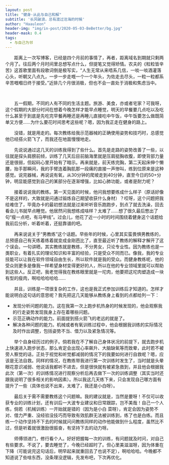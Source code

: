 ```yaml
---
layout: post
title: "健身·从此与自己和解"
subtitle: '长风破浪，总有渡过沧海的时候'
author: "Haauleon"
header-img: "img/in-post/2020-05-03-BeBetter/bg.jpg"
header-mask: 0.4
tags:
  - 与自己为邻
---
```




&emsp;&emsp;距离上一次写博客，已经是四个月前的事情了，再者，距离域名到期就只剩两个月了。往后两个月时间里总想写点什么，但提笔又觉得矫情。农夫的《粒粒皆辛苦》这首歌里面有段歌词倒是极写实，“人生无常从来唔系几信，一啖一啖酒灌落心头，听朝又八点九，一步一步走嘅一个一个年头，为佐走去尽头，一粒一粒都系辛苦嘅嗰日终于接受。”近排几个月很消极，但也不会一直处于消极和焦虑当中。     




<br>

&emsp;&emsp;五一假期，不同的人有不同的生活主题。旅游、美食，亦或者宅家？可我呀，这个假期的大部分时间在想着今晚怎样才能早点睡觉，明天的早餐要几点吃以及吃什么甚至于到底是先吃完早餐再睡还是再睡儿直接吃中午饭，中午饭要怎么做既简单又方便......为什么要花时间思考这些呢？嗯，因为我正走在健身的路上。           

&emsp;&emsp;没错，就是用走的。每次教练给我示范器械的正确使用姿势和技巧时，总感觉他已经搭火箭飞了，而我还在地面慢慢地走。        

&emsp;&emsp;先说说通过这几天的训练我得到了些什么。首先是走路的姿势改善了一些，以往就是探头肩膀前倾，训练了几天后目前脑海里就是压肩挺胸收腹，即使背部力量还是很弱，但起码心里开始有了暗示。再来就是，前天练完胸，第二天起床伸个懒腰，抬手那瞬间，我的手臂连着胸肌那一段痛的直接一声惨叫，练到位原来是这种感觉。说完器械，再说说有氧，从30分钟的爬坡走到40分钟，直至今日的50+分钟，明显能感觉到自己的某部分在逐渐增强，比如心肺功能，或者是耐力呢？            

&emsp;&emsp;接着说说我的教练。第一天见面的时候，他问我想要练成什么样子（原话好像不是这样的，大致就是问通过锻炼自己期望收获什么身材）？哎呀，这个问题把我给难住了，毕竟办卡的最初想法就是过来听听音乐跑跑步，到点了就去洗澡，回去看会儿书就早点睡觉。他居然问我想练成啥样？太难了......想了很久最后憋出了句“瘦一点吧，有马甲线”。过会儿，他花了近一小时的时间围绕着健身这个话题给我前后分析，听着听着，还挺靠谱的吧。         

&emsp;&emsp;再来说说关于“男教练”这个话题。早些年的时候，心里其实蛮畏惧男教练的，总预感自己有天练着练着就变成金刚芭比了，直至最近听了教练的解释才解开了这个误会。一句讲晒，其实教练就是教练，不分男女，只论专业性。因为教练也是一类职业，有着扎实的理论知识和丰富的经验，只是受众不同而已。像我，我的专业技能可以让我在软件领域自由生长，所以软件就是我的受众。而健身教练呢，他的受众则更多是像我一样希望身材变得更好的人，所以在他的专业领域里就可以帮助到这些人。反正吧，我老觉得我在教练眼里就是一坨肉，他要把这坨肉塑造成一块有型的瘦肉，啊哈哈哈哈哈......           

&emsp;&emsp;并且，训练是一项很复杂的工作，这也是我正式参加训练后才知道的。怎样才能说明白这句话的意思呢？我先把这几天能够从教练身上看到的点都给列一下：     
* 发现分析问题的能力。这在我第一次上跑步机热身的时候发现的，他会观察我的行走姿势发现我身上存在着哪些问题。       
* 示范正确动作的能力。前面提到搭火箭飞的老远的就是了。          
* 解决各种问题的能力。机械或者有氧训练过程中，他会根据我训练的实际情况及时作出调整，包括姿势不当、借力以及紧急情况等。               

&emsp;&emsp;举个自身经历过的例子。倘若我在不了解自己身体状况的前提下，就去跑步机上快速进入跑步状态，那么肯定会出现心率飙升、大脑缺氧等而致晕，此时若不被旁人察觉的话，正处于视觉和听觉都减弱的情况下的我要如何进行自救呢？嗯，应该是无法自救。同样的情况，在教练带我进行第一次训练时发生了，当时就是头晕眼花意识减弱、他说话我都听不进去，但是很快就有被紧急救到，并且他会根据我此次（第一次）的训练情况进行观察分析后再去做下一次的训练调整（其实当时还跟我说明了很多相关的影响因素）。所以我这几天练下来，只会发现自己哪方面有提升了一些（具体也说不出来，太难了，我还是小白呀）。         

&emsp;&emsp;最后关于需不需要教练这个问题嘛。我的建议就是，当然是要呀！不仅可以收获专业的训练计划，还有训后一大波专业建议和日常跟踪，岂不美哉！自己一个人练，倘若（机械训练）一开始就是错的（因为是小白 菜呀），肯定会因为姿势不对、借力严重、没经验没技巧而导致有效肌群无法被训练到，练了也是白练。而且练一个动作坚持不下去的时候就问问教练同样的动作他能做到什么程度，虽然比不过，但是听着就很激励很振奋，有坚持下去的动力呀。        


&emsp;&emsp;师傅领进门，修行看个人。好好把握每一次的训练，有问题就及时问，对自己有些要求。不说了，要去睡觉了，今晚已经超时了。但心里美滋滋呀，因为体重在下降（可能说完这句话后，明早起来就重回去了也说不定），啊哈哈哈。今晚都不知道说了些啥东西，没条理没逻辑，先发布吧，下次再优化。
